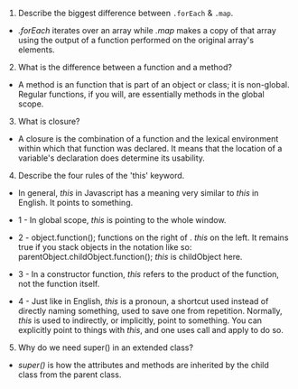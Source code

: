 1. Describe the biggest difference between `.forEach` & `.map`.
* _.forEach_ iterates over an array while _.map_ makes a copy of that array using the output of a function performed on the original array's elements. 

2. What is the difference between a function and a method?
* A method is an function that is part of an object or class; it is non-global. Regular functions, if you will, are essentially methods in the global scope. 

3. What is closure?
* A closure is the combination of a function and the lexical environment within which that function was declared. It means that the location of a variable's declaration does determine its usability.

4. Describe the four rules of the 'this' keyword.

* In general, _this_ in Javascript has a meaning very similar to 
_this_ in English. It points to something. 

* 1 - In global scope, _this_ is pointing to the whole window. 

* 2 - object.function(); functions on the right of . _this_ on the left. It remains true if you stack objects in the notation like so: parentObject.childObject.function(); _this_ is childObject here.

* 3 - In a constructor function, _this_ refers to the product of the function, not the function itself. 

* 4 - Just like in English, _this_ is a pronoun, a shortcut used instead of directly naming something, used to save one from repetition. Normally, _this_ is used to indirectly, or implicitly, point to something. You can explicitly point to things with _this_, and one uses call and apply to do so.

5. Why do we need super() in an extended class?
* _super()_ is how the attributes and methods are inherited by the child class from the parent class.

